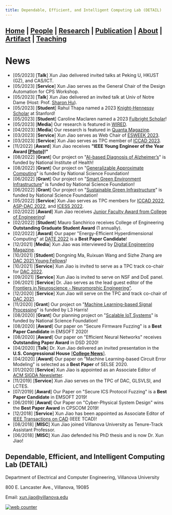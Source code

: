 ```yaml
---
title: Dependable, Efficient, and Intelligent Computing Lab (DETAIL)
---
```

## [**Home**](./) | [People](./people) | [Research](./research) | [Publication](./publication) | [About](./about) | [Artifact](./artifact) | [Teaching](./teaching)

# News 
* [05/2023] [**Talk**] Xun Jiao delivered invited talks at Peking U, HKUST (GZ), and CAS/ICT.
* [05/2023] [**Service**] Xun Jiao serves as the General Chair of the Design Automation for CPS Workshop.
* [05/2023] [**Talk**] Xun Jiao delivered an invited talk at Univ of Notre Dame (Host: Prof. [Sharon Hu](https://sites.nd.edu/xsharon-hu/)).
* [05/2023] [**Student**] Rahul Thapa named a 2023 [Knight-Hennessy Scholar](https://www1.villanova.edu/university/media/press-releases/2023/2023-knight-hennessy.html) at Stanford!
* [05/2023] [**Student**] Caroline Maclaren named a 2023 [Fulbright Scholar](https://www1.villanova.edu/university/media/press-releases/2023/fulbright-grants.html)!
* [05/2023] [**Media**] Our research is featured in [WIRED](https://www.wired.com/story/hyperdimensional-computing-reimagines-artificial-intelligence/).
* [04/2023] [**Media**] Our research is featured in [Quanta Magazine](https://www.quantamagazine.org/a-new-approach-to-computation-reimagines-artificial-intelligence-20230413/). 
* [03/2023] [**Service**] Xun Jiao serves as Web Chair of [ESWEEK 2023](https://esweek.org).
* [03/2023] [**Service**] Xun Jiao serves as TPC member of [ICCAD 2023](https://iccad.com).
* [11/2022] [**Award**] Xun Jiao receives **"IEEE Young Engineer of the Year Award [[Photo]](./asset/IEEE-award.JPG)!"**
* [08/2022] [**Grant**] Our project on "[AI-based Diagnosis of Alzheimer’s](https://reporter.nih.gov/search/T7r_s80tVUWcSrCg0doxWA/project-details/10438005)" is funded by National Institute of Health! 
* [08/2022] [**Grant**] Our project on "[Generalizable Approximate Computing](https://www.nsf.gov/awardsearch/showAward?AWD_ID=2202310&HistoricalAwards=false)" is funded by National Science Foundation! 
* [06/2022] [**Grant**] Our project on "[Smart Green Environment Infrastructure](https://www.nsf.gov/awardsearch/showAward?AWD_ID=2152834&HistoricalAwards=false)" is funded by National Science Foundation!
* [06/2022] [**Grant**] Our project on "[Sustainable Green Infrastructure](https://www.nsf.gov/awardsearch/showAward?AWD_ID=2228035&HistoricalAwards=false)" is funded by National Science Foundation! 
* [05/2022] [**Service**] Xun Jiao serves as TPC members for [ICCAD 2022](https://iccad.com), [ASP-DAC 2022](https://www.aspdac.com/aspdac2023/), and [ICESS 2022](http://www.ieee-cybermatics.org/2022/icess/).
* [02/2022] [**Award**] Xun Jiao receives [Junior Faculty Award from College of Engineering](https://www1.villanova.edu/villanova/engineering/newsevents/newsarchives/2022/faculty-research/career-development-award.html)!
* [02/2022] [**Student**] Mauro Sanchirico receives College of Engineering **Outstanding Graduate Student Award** (1 annually). 
* [02/2022] [**Award**] Our paper "Energy-Efficient Hyperdimensional Computing" at [DATE 2022](https://www.date-conference.com/programme#:~:text=ENERGY%2DEFFICIENT%20BRAIN%2DINSPIRED%20HYPERDIMENSIONAL%20COMPUTING%20USING%20VOLTAGE%20SCALING) is a **Best Paper Candidate**!
* [12/2021] [**Media**] Xun Jiao was interviewed by [Digital Engineering Magazine](https://www.digitalengineering247.com/article/the-coming-of-age-of-ai-and-machine-learning-in-design/fea).  
* [10/2021] [**Student**] Dongning Ma, Ruixuan Wang and Sizhe Zhang are [DAC 2021 Young Fellows](https://www.dac.com/Attend/Students-Scholarships/Young-Student-Fellow-Program)! 
* [10/2021] [**Service**] Xun Jiao is invited to serve as a TPC track co-chair for [DAC 2022](https://www.dac.com). 
* [09/2021] [**Service**] Xun Jiao is invited to serve on NSF and DoE panel.  
* [06/2021] [**Service**] Dr. Jiao serves as the lead guest editor of the [Frontiers in Neuroscience - Neuromorphic Engineering"](https://www.frontiersin.org/research-topics/22893/brain-inspired-hyperdimensional-computing-algorithms-models-and-architectures).  
* [12/2020] [**Service**]  Xun Jiao will serve on the TPC and track co-chair of [DAC 2021](https://www.dac.com). 
* [11/2020] [**Grant**] Our project on "[Machine Learning-based Signal Processing](https://www1.villanova.edu/content/villanova/engineering/newsevents/newsarchives/2020/faculty-research/CAC-industry-contract.html)" is funded by L3 Harris! 
* [08/2020] [**Grant**] Our planning project on "[Scalable IoT Systems](https://www.nsf.gov/awardsearch/showAward?AWD_ID=2028889&HistoricalAwards=false)" is funded by National Science Foundation!
* [08/2020] [**Award**] Our paper on "Secure Firmware Fuzzing" is a **Best Paper Candidate** in EMSOFT 2020!
* [08/2020] [**Award**] Our paper on "Efficient Neural Networks" receives **Outstanding Paper Award** in DSD 2020!
* [04/2020] [**Talk**] Dr. Xun Jiao delivered an invited presentation in the **U.S. Congressional House** [[**College News**]](https://www1.villanova.edu/villanova/engineering/newsevents/newsarchives/2020/faculty-research/Sudler-Blockchain.html).
* [04/2020] [**Award**] Our paper on "Machine Learning-based Circuit Error Modeling" is selected as a **Best Paper** of SELSE 2020.  
* [01/2020] [**Service**] Xun Jiao is appointed as an Associate Editor of [ACM SIGDA Newsletter](https://www.sigda.org/publications/newsletter/).
* [11/2019] [**Service**] Xun Jiao serves on the TPC of DAC, GLSVLSI, and LCTES. 
* [07/2019] [**Award**] Our Paper on "Secure ICS Protocol Fuzzing" is a **Best Paper Candidate** in EMSOFT 2019!
* [06/2019] [**Award**] Our Paper on "Cyber-Physical System Design" wins the **Best Paper Award** in CPSCOM 2019!
* [12/2018] [**Service**] Xun Jiao has been appointed as Associate Editor of [IEEE Transactions on CAD](https://ieee-ceda.org/publication/tcad-publication/committee/tcad-editorial-board) (IEEE TCAD)!
* [08/2018] [**MISC**] Xun Jiao joined Villanova University as Tenure-Track Assistant Professor. 
* [06/2018] [**MISC**] Xun Jiao defended his PhD thesis and is now Dr. Xun Jiao! 
  
## Dependable, Efficient, and Intelligent Computing Lab (DETAIL)
Department of Electrical and Computer Engineering, Villanova University

800 E. Lancaster Ave., Villanova, 19085

Email: xun.jiao@villanova.edu

<a href="https://www.hitwebcounter.com" target="_blank">
<img src="https://hitwebcounter.com/counter/counter.php?page=8058682&style=0001&nbdigits=5&type=page&initCount=0" title="Free Counter" Alt="web counter"   border="0" /></a> 
